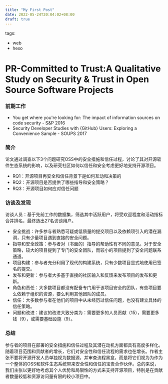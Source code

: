 ```yaml
---
title: "My First Post"
date: 2022-05-24T20:04:02+08:00
draft: true
---
```


tags: 
  - web
  - hexo


# PR-Committed to Trust:A Qualitative Study on Security & Trust in Open Source Software Projects

### 前期工作
- You get where you're looking for: The impact of information sources on code security - S&P 2016
- Security Developer Studies with {GitHub} Users: Exploring a Convenience Sample - SOUPS 2017
  
### 简介
论文通过调查以下3个问题研究OSS中的安全措施和信任过程，讨论了其对开源软件生态系统的影响，以及研究社区如何以信任和安全考虑更好地支持开源项目。
- RQ1：开源项目再安全和信任背景下是如何互动和决策的
- RQ2：开源项目是否提供了哪些指导和安全策略？
- RQ3：开源项目如何应对信任问题

### 访谈及发现
访谈人员：基于先前工作的数据集，筛选其中活跃用户，将受欢迎程度和活动指标合并排名，最终选出27名访谈用户。
- 安全挑战：许多参与者熟悉可疑或低质量的提交项目以及依赖项引入的潜在漏洞，只有少量项目遇到直接的安全问题。
- 指导和安全政策：参与者对（书面的）指导的帮助性有不同的意见。对于安全策略，较大的项目提到了专门的安全团队，而较小的项目提到了安全问题联系通道。
- 项目构建：参与者充分利用了现代的构建系统，只有少数项目显式地使用已签名的提交。
- 发布和更新：参与者大多基于直接的社区输入和反馈来发布项目的发布和更新。
- 角色和责任：大多数项目都没有配备专门用于该项目安全的团队，有些项目要么依赖于组织的资源，要么利用其他团队的成员。
- 信任：大多数参与者在他们的项目中从未经历过信任问题，也没有建立具体的信任策略。
- 问题和改进：建议的改进大致分类为：需要更多的人员贡献（15），需要更多钱（9），或需要基础设施（9）。

### 总结
参与者的项目在部署的安全措施和信任过程及其潜在动机方面都具有高度多样化。随着项目范围和贡献者的增长，它们对安全性和信任流程的需求也在增长。作者主张不要将开源开发人员单独视为数据源，并审查流程黑盒，而是将它们视为为作为一个整体的OSS和软件生态系统带来安全性和信任的宝贵合作伙伴。总的来说，我们主张以更好地考虑其个人优势和局限性的方式来支持开源项目，特别是在贡献者数量较低和资源访问量有限的较小项目中。